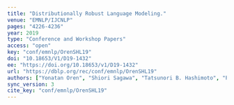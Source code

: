 ```yaml
---
title: "Distributionally Robust Language Modeling."
venue: "EMNLP/IJCNLP"
pages: "4226-4236"
year: 2019
type: "Conference and Workshop Papers"
access: "open"
key: "conf/emnlp/OrenSHL19"
doi: "10.18653/V1/D19-1432"
ee: "https://doi.org/10.18653/v1/D19-1432"
url: "https://dblp.org/rec/conf/emnlp/OrenSHL19"
authors: ["Yonatan Oren", "Shiori Sagawa", "Tatsunori B. Hashimoto", "Percy Liang"]
sync_version: 3
cite_key: "conf/emnlp/OrenSHL19"
---
```

